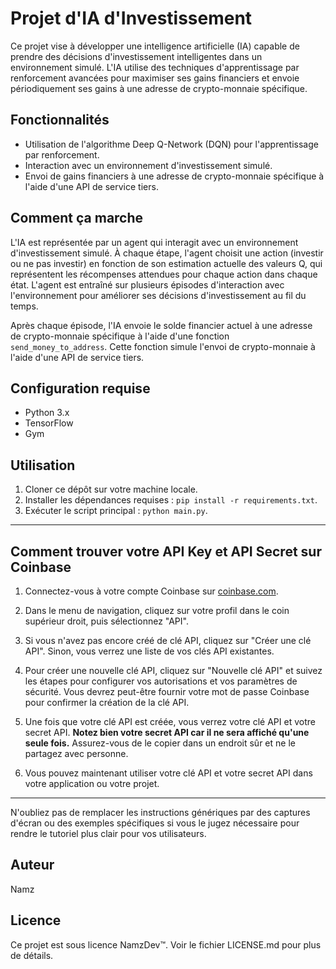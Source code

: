 # Projet d'IA d'Investissement

Ce projet vise à développer une intelligence artificielle (IA) capable de prendre des décisions d'investissement intelligentes dans un environnement simulé. L'IA utilise des techniques d'apprentissage par renforcement avancées pour maximiser ses gains financiers et envoie périodiquement ses gains à une adresse de crypto-monnaie spécifique.

## Fonctionnalités

- Utilisation de l'algorithme Deep Q-Network (DQN) pour l'apprentissage par renforcement.
- Interaction avec un environnement d'investissement simulé.
- Envoi de gains financiers à une adresse de crypto-monnaie spécifique à l'aide d'une API de service tiers.

## Comment ça marche

L'IA est représentée par un agent qui interagit avec un environnement d'investissement simulé. À chaque étape, l'agent choisit une action (investir ou ne pas investir) en fonction de son estimation actuelle des valeurs Q, qui représentent les récompenses attendues pour chaque action dans chaque état. L'agent est entraîné sur plusieurs épisodes d'interaction avec l'environnement pour améliorer ses décisions d'investissement au fil du temps.

Après chaque épisode, l'IA envoie le solde financier actuel à une adresse de crypto-monnaie spécifique à l'aide d'une fonction `send_money_to_address`. Cette fonction simule l'envoi de crypto-monnaie à l'aide d'une API de service tiers.

## Configuration requise

- Python 3.x
- TensorFlow
- Gym

## Utilisation

1. Cloner ce dépôt sur votre machine locale.
2. Installer les dépendances requises : `pip install -r requirements.txt`.
3. Exécuter le script principal : `python main.py`.

---

## Comment trouver votre API Key et API Secret sur Coinbase

1. Connectez-vous à votre compte Coinbase sur [coinbase.com](https://www.coinbase.com/).

2. Dans le menu de navigation, cliquez sur votre profil dans le coin supérieur droit, puis sélectionnez "API".

3. Si vous n'avez pas encore créé de clé API, cliquez sur "Créer une clé API". Sinon, vous verrez une liste de vos clés API existantes.

4. Pour créer une nouvelle clé API, cliquez sur "Nouvelle clé API" et suivez les étapes pour configurer vos autorisations et vos paramètres de sécurité. Vous devrez peut-être fournir votre mot de passe Coinbase pour confirmer la création de la clé API.

5. Une fois que votre clé API est créée, vous verrez votre clé API et votre secret API. **Notez bien votre secret API car il ne sera affiché qu'une seule fois.** Assurez-vous de le copier dans un endroit sûr et ne le partagez avec personne.

6. Vous pouvez maintenant utiliser votre clé API et votre secret API dans votre application ou votre projet.

---

N'oubliez pas de remplacer les instructions génériques par des captures d'écran ou des exemples spécifiques si vous le jugez nécessaire pour rendre le tutoriel plus clair pour vos utilisateurs.

## Auteur

Namz

## Licence

Ce projet est sous licence NamzDev™. Voir le fichier LICENSE.md pour plus de détails.

